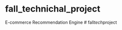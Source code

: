 # fall_technichal_project
E-commerce Recommendation Engine
#   f a l l _ t e c h _ p r o j e c t  
 